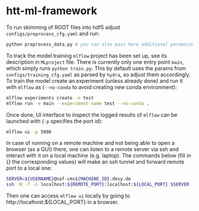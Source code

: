 # htt-ml-framework

To run skimming of ROOT files into hdf5 adjust `configs/preprocess_cfg.yaml` and run:
```bash
python preprocess_data.py # you can also pass here additional params/override existing ones, see hydra docs for details
```

To track the model training `mlflow` project has been set up, see its description in `MLproject` file. There is currently only one entry point `main`, which simply runs `python train.py`. This by default uses the params from `configs/training_cfg.yaml` as parsed by `hydra`, so adjust them accordingly.  To train the model create an experiment (unless already done) and run it with `mlflow` as (`--no-conda` to avoid creating new conda environment):
```bash
mlflow experiments create -n test
mlflow run -e main --experiment-name test --no-conda .
```

Once done, UI interface to inspect the logged results of `mlflow` can be launched with (`-p` specifies the port id): 
```bash
mlflow ui -p 5000
```

In case of running on a remote machine and not being able to open a browser (as a GUI) there, one can listen to a remote server via ssh and interact with it on a local machine (e.g. laptop). The commands below (fill in {} the corresponding values) will make an ssh tunnel and forward remote port to a local one:
```bash
SERVER=${USERNAME}@naf-cms${MACHINE_ID}.desy.de
ssh -N -f -L localhost:${REMOTE_PORT}:localhost:${LOCAL_PORT} $SERVER 
```

Then one can access `mlflow ui` locally by going to http://localhost:${LOCAL_PORT} in a browser.
